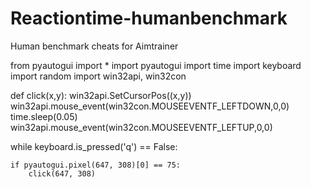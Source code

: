 # Reactiontime-humanbenchmark
Human benchmark cheats for Aimtrainer

from pyautogui import *
import pyautogui
import time
import keyboard
import random
import win32api, win32con


def click(x,y):
    win32api.SetCursorPos((x,y))
    win32api.mouse_event(win32con.MOUSEEVENTF_LEFTDOWN,0,0)
    time.sleep(0.05)
    win32api.mouse_event(win32con.MOUSEEVENTF_LEFTUP,0,0)

while keyboard.is_pressed('q') == False:
    
    if pyautogui.pixel(647, 308)[0] == 75:
        click(647, 308)
